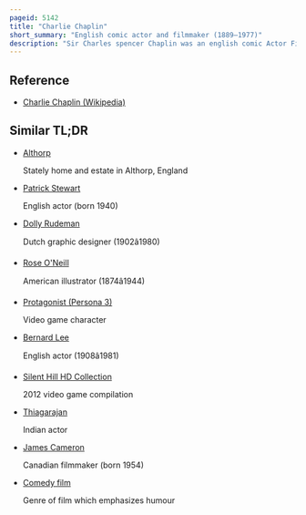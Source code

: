 ```yaml
---
pageid: 5142
title: "Charlie Chaplin"
short_summary: "English comic actor and filmmaker (1889–1977)"
description: "Sir Charles spencer Chaplin was an english comic Actor Filmmaker and Composer who rose to fame in the Era of silent Films. He became a Worldwide Icon through his Screen persona the Tramp and is considered to be one of the most important Figures in the Cinema Industry. His Career spanned more than 75 Years, from Childhood in the victorian Era until a Year before his Death in 1977, and encompassed both Adulation and Controversy."
---
```


## Reference

- [Charlie Chaplin (Wikipedia)](https://en.wikipedia.org/?curid=5142)

## Similar TL;DR

- [Althorp](/tldr/en/althorp)

  Stately home and estate in Althorp, England

- [Patrick Stewart](/tldr/en/patrick-stewart)

  English actor (born 1940)

- [Dolly Rudeman](/tldr/en/dolly-rudeman)

  Dutch graphic designer (1902â1980)

- [Rose O'Neill](/tldr/en/rose-oneill)

  American illustrator (1874â1944)

- [Protagonist (Persona 3)](/tldr/en/protagonist-persona-3)

  Video game character

- [Bernard Lee](/tldr/en/bernard-lee)

  English actor (1908â1981)

- [Silent Hill HD Collection](/tldr/en/silent-hill-hd-collection)

  2012 video game compilation

- [Thiagarajan](/tldr/en/thiagarajan)

  Indian actor

- [James Cameron](/tldr/en/james-cameron)

  Canadian filmmaker (born 1954)

- [Comedy film](/tldr/en/comedy-film)

  Genre of film which emphasizes humour
